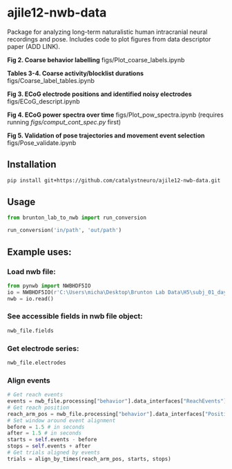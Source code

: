 # ajile12-nwb-data
Package for analyzing long-term naturalistic human intracranial neural recordings and pose.
Includes code to plot figures from data descriptor paper (ADD LINK).

**Fig 2. Coarse behavior labelling** figs/Plot_coarse_labels.ipynb

**Tables 3-4. Coarse activity/blocklist durations** figs/Coarse_label_tables.ipynb

**Fig 3. ECoG electrode positions and identified noisy electrodes** figs/ECoG_descript.ipynb

**Fig 4. ECoG power spectra over time** figs/Plot_pow_spectra.ipynb (requires running *figs/comput_cont_spec.py* first)

**Fig 5. Validation of pose trajectories and movement event selection** figs/Pose_validate.ipynb


## Installation
```bash
pip install git+https://github.com/catalystneuro/ajile12-nwb-data.git
```

## Usage
```python
from brunton_lab_to_nwb import run_conversion

run_conversion('in/path', 'out/path')
```

## Example uses: 
### Load nwb file:
```python
from pynwb import NWBHDF5IO
io = NWBHDF5IO(r'C:\Users\micha\Desktop\Brunton Lab Data\H5\subj_01_day_3.nwb', mode='r')
nwb = io.read()
```

### See accessible fields in nwb file object:
```python
nwb_file.fields
```

### Get electrode series:
```python
nwb_file.electrodes
```

### Align events
```python
# Get reach events
events = nwb_file.processing["behavior"].data_interfaces["ReachEvents"]
# Get reach position
reach_arm_pos = nwb_file.processing["behavior"].data_interfaces["Position"]["L_Wrist"]
# Set window around event alignment
before = 1.5 # in seconds
after = 1.5 # in seconds
starts = self.events - before
stops = self.events + after
# Get trials aligned by events
trials = align_by_times(reach_arm_pos, starts, stops)
```
